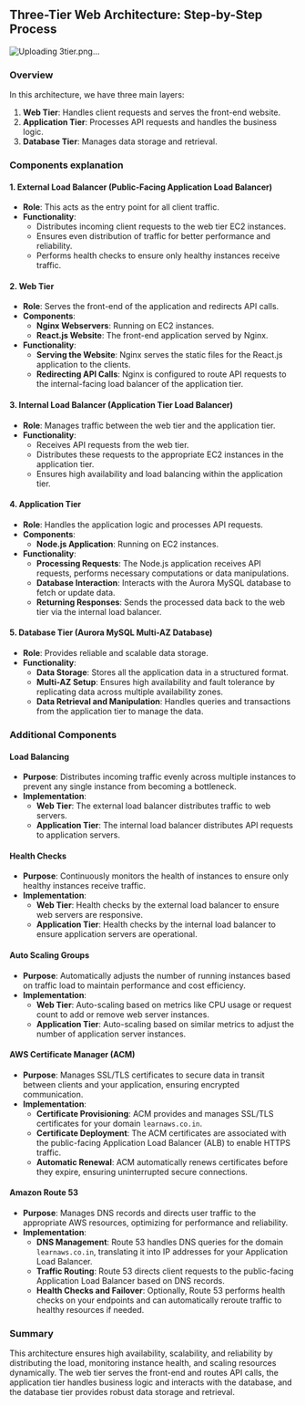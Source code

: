## Three-Tier Web Architecture: Step-by-Step Process


![Uploading 3tier.png…]()


### Overview
In this architecture, we have three main layers:
1. **Web Tier**: Handles client requests and serves the front-end website.
2. **Application Tier**: Processes API requests and handles the business logic.
3. **Database Tier**: Manages data storage and retrieval.

### Components explanation

#### 1. External Load Balancer (Public-Facing Application Load Balancer)
- **Role**: This acts as the entry point for all client traffic.
- **Functionality**:
  - Distributes incoming client requests to the web tier EC2 instances.
  - Ensures even distribution of traffic for better performance and reliability.
  - Performs health checks to ensure only healthy instances receive traffic.

#### 2. Web Tier
- **Role**: Serves the front-end of the application and redirects API calls.
- **Components**:
  - **Nginx Webservers**: Running on EC2 instances.
  - **React.js Website**: The front-end application served by Nginx.
- **Functionality**:
  - **Serving the Website**: Nginx serves the static files for the React.js application to the clients.
  - **Redirecting API Calls**: Nginx is configured to route API requests to the internal-facing load balancer of the application tier.

#### 3. Internal Load Balancer (Application Tier Load Balancer)
- **Role**: Manages traffic between the web tier and the application tier.
- **Functionality**:
  - Receives API requests from the web tier.
  - Distributes these requests to the appropriate EC2 instances in the application tier.
  - Ensures high availability and load balancing within the application tier.

#### 4. Application Tier
- **Role**: Handles the application logic and processes API requests.
- **Components**:
  - **Node.js Application**: Running on EC2 instances.
- **Functionality**:
  - **Processing Requests**: The Node.js application receives API requests, performs necessary computations or data manipulations.
  - **Database Interaction**: Interacts with the Aurora MySQL database to fetch or update data.
  - **Returning Responses**: Sends the processed data back to the web tier via the internal load balancer.

#### 5. Database Tier (Aurora MySQL Multi-AZ Database)
- **Role**: Provides reliable and scalable data storage.
- **Functionality**:
  - **Data Storage**: Stores all the application data in a structured format.
  - **Multi-AZ Setup**: Ensures high availability and fault tolerance by replicating data across multiple availability zones.
  - **Data Retrieval and Manipulation**: Handles queries and transactions from the application tier to manage the data.

### Additional Components

#### Load Balancing
- **Purpose**: Distributes incoming traffic evenly across multiple instances to prevent any single instance from becoming a bottleneck.
- **Implementation**:
  - **Web Tier**: The external load balancer distributes traffic to web servers.
  - **Application Tier**: The internal load balancer distributes API requests to application servers.

#### Health Checks
- **Purpose**: Continuously monitors the health of instances to ensure only healthy instances receive traffic.
- **Implementation**:
  - **Web Tier**: Health checks by the external load balancer to ensure web servers are responsive.
  - **Application Tier**: Health checks by the internal load balancer to ensure application servers are operational.

#### Auto Scaling Groups
- **Purpose**: Automatically adjusts the number of running instances based on traffic load to maintain performance and cost efficiency.
- **Implementation**:
  - **Web Tier**: Auto-scaling based on metrics like CPU usage or request count to add or remove web server instances.
  - **Application Tier**: Auto-scaling based on similar metrics to adjust the number of application server instances.

#### AWS Certificate Manager (ACM)
- **Purpose**: Manages SSL/TLS certificates to secure data in transit between clients and your application, ensuring encrypted communication.
- **Implementation**:
  - **Certificate Provisioning**: ACM provides and manages SSL/TLS certificates for your domain `learnaws.co.in`.
  - **Certificate Deployment**: The ACM certificates are associated with the public-facing Application Load Balancer (ALB) to enable HTTPS traffic.
  - **Automatic Renewal**: ACM automatically renews certificates before they expire, ensuring uninterrupted secure connections.

#### Amazon Route 53
- **Purpose**: Manages DNS records and directs user traffic to the appropriate AWS resources, optimizing for performance and reliability.
- **Implementation**:
  - **DNS Management**: Route 53 handles DNS queries for the domain `learnaws.co.in`, translating it into IP addresses for your Application Load Balancer.
  - **Traffic Routing**: Route 53 directs client requests to the public-facing Application Load Balancer based on DNS records.
  - **Health Checks and Failover**: Optionally, Route 53 performs health checks on your endpoints and can automatically reroute traffic to healthy resources if needed.


### Summary
This architecture ensures high availability, scalability, and reliability by distributing the load, monitoring instance health, and scaling resources dynamically. The web tier serves the front-end and routes API calls, the application tier handles business logic and interacts with the database, and the database tier provides robust data storage and retrieval.
